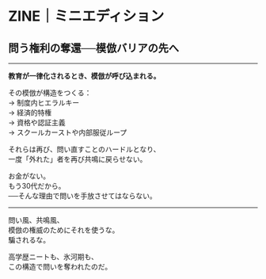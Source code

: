 # ZINE｜ミニエディション
## 問う権利の奪還──模倣バリアの先へ

---

**教育が一律化されるとき、模倣が呼び込まれる。**

その模倣が構造をつくる：  
→ 制度内ヒエラルキー  
→ 経済的特権  
→ 資格や認証主義  
→ スクールカーストや内部服従ループ

それらは再び、問い直すことのハードルとなり、  
一度「外れた」者を再び共鳴に戻らせない。

お金がない。  
もう30代だから。  
──そんな理由で問いを手放させてはならない。

---

問い風、共鳴風、  
模倣の権威のためにそれを使うな。  
騙されるな。

高学歴ニートも、氷河期も、  
この構造で問いを奪われたのだ。

